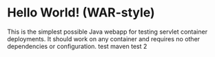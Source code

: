 Hello World! (WAR-style)
===============

This is the simplest possible Java webapp for testing servlet container deployments.  It should work on any container and requires no other dependencies or configuration.
test maven
test 2
